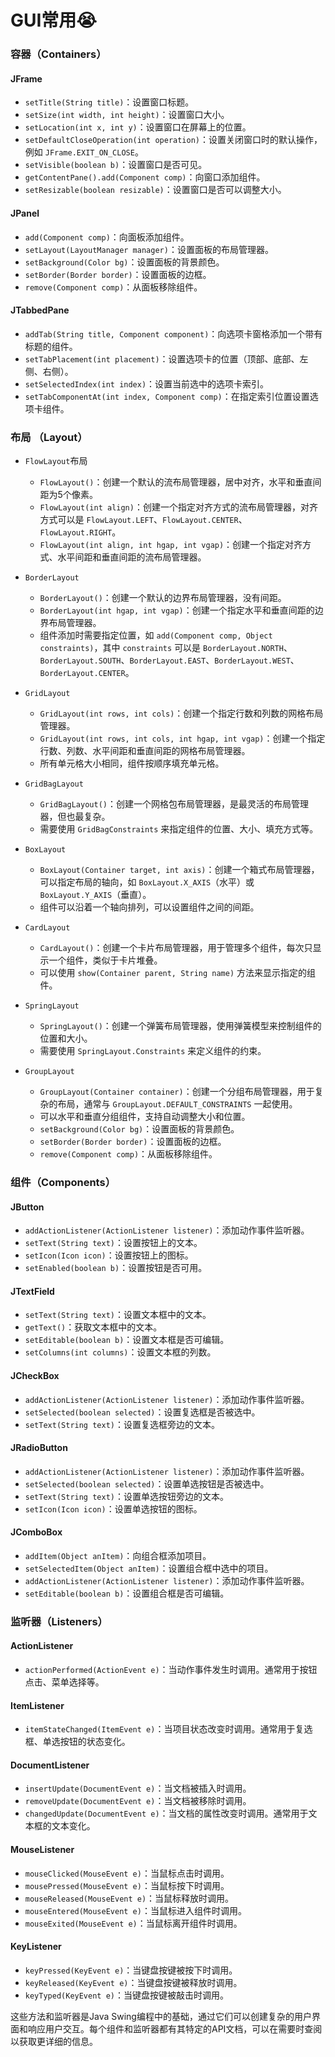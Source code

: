 # GUI常用😭

### 容器（Containers）

#### JFrame
- `setTitle(String title)`：设置窗口标题。
- `setSize(int width, int height)`：设置窗口大小。
- `setLocation(int x, int y)`：设置窗口在屏幕上的位置。
- `setDefaultCloseOperation(int operation)`：设置关闭窗口时的默认操作，例如 `JFrame.EXIT_ON_CLOSE`。
- `setVisible(boolean b)`：设置窗口是否可见。
- `getContentPane().add(Component comp)`：向窗口添加组件。
- `setResizable(boolean resizable)`：设置窗口是否可以调整大小。

#### JPanel
- `add(Component comp)`：向面板添加组件。
- `setLayout(LayoutManager manager)`：设置面板的布局管理器。
- `setBackground(Color bg)`：设置面板的背景颜色。
- `setBorder(Border border)`：设置面板的边框。
- `remove(Component comp)`：从面板移除组件。

#### JTabbedPane
- `addTab(String title, Component component)`：向选项卡窗格添加一个带有标题的组件。
- `setTabPlacement(int placement)`：设置选项卡的位置（顶部、底部、左侧、右侧）。
- `setSelectedIndex(int index)`：设置当前选中的选项卡索引。
- `setTabComponentAt(int index, Component comp)`：在指定索引位置设置选项卡组件。

### 布局 （Layout）

- `FlowLayout`布局
    - `FlowLayout()`：创建一个默认的流布局管理器，居中对齐，水平和垂直间距为5个像素。
    - `FlowLayout(int align)`：创建一个指定对齐方式的流布局管理器，对齐方式可以是 `FlowLayout.LEFT`、`FlowLayout.CENTER`、`FlowLayout.RIGHT`。
    - `FlowLayout(int align, int hgap, int vgap)`：创建一个指定对齐方式、水平间距和垂直间距的流布局管理器。

- `BorderLayout`
    - `BorderLayout()`：创建一个默认的边界布局管理器，没有间距。
    - `BorderLayout(int hgap, int vgap)`：创建一个指定水平和垂直间距的边界布局管理器。
    - 组件添加时需要指定位置，如 `add(Component comp, Object constraints)`，其中 `constraints` 可以是 `BorderLayout.NORTH`、`BorderLayout.SOUTH`、`BorderLayout.EAST`、`BorderLayout.WEST`、`BorderLayout.CENTER`。

- `GridLayout`
    - `GridLayout(int rows, int cols)`：创建一个指定行数和列数的网格布局管理器。
    - `GridLayout(int rows, int cols, int hgap, int vgap)`：创建一个指定行数、列数、水平间距和垂直间距的网格布局管理器。
    - 所有单元格大小相同，组件按顺序填充单元格。

- `GridBagLayout`
    - `GridBagLayout()`：创建一个网格包布局管理器，是最灵活的布局管理器，但也最复杂。
    - 需要使用 `GridBagConstraints` 来指定组件的位置、大小、填充方式等。

- `BoxLayout`
    - `BoxLayout(Container target, int axis)`：创建一个箱式布局管理器，可以指定布局的轴向，如 `BoxLayout.X_AXIS`（水平）或 `BoxLayout.Y_AXIS`（垂直）。
    - 组件可以沿着一个轴向排列，可以设置组件之间的间距。

- `CardLayout`
    - `CardLayout()`：创建一个卡片布局管理器，用于管理多个组件，每次只显示一个组件，类似于卡片堆叠。
    - 可以使用 `show(Container parent, String name)` 方法来显示指定的组件。

- `SpringLayout`
    - `SpringLayout()`：创建一个弹簧布局管理器，使用弹簧模型来控制组件的位置和大小。
    - 需要使用 `SpringLayout.Constraints` 来定义组件的约束。

- `GroupLayout`
    - `GroupLayout(Container container)`：创建一个分组布局管理器，用于复杂的布局，通常与 `GroupLayout.DEFAULT_CONSTRAINTS` 一起使用。
    - 可以水平和垂直分组组件，支持自动调整大小和位置。
    - `setBackground(Color bg)`：设置面板的背景颜色。
    - `setBorder(Border border)`：设置面板的边框。
    - `remove(Component comp)`：从面板移除组件。

### 组件（Components）

#### JButton
- `addActionListener(ActionListener listener)`：添加动作事件监听器。
- `setText(String text)`：设置按钮上的文本。
- `setIcon(Icon icon)`：设置按钮上的图标。
- `setEnabled(boolean b)`：设置按钮是否可用。

#### JTextField
- `setText(String text)`：设置文本框中的文本。
- `getText()`：获取文本框中的文本。
- `setEditable(boolean b)`：设置文本框是否可编辑。
- `setColumns(int columns)`：设置文本框的列数。

#### JCheckBox
- `addActionListener(ActionListener listener)`：添加动作事件监听器。
- `setSelected(boolean selected)`：设置复选框是否被选中。
- `setText(String text)`：设置复选框旁边的文本。

#### JRadioButton
- `addActionListener(ActionListener listener)`：添加动作事件监听器。
- `setSelected(boolean selected)`：设置单选按钮是否被选中。
- `setText(String text)`：设置单选按钮旁边的文本。
- `setIcon(Icon icon)`：设置单选按钮的图标。

#### JComboBox
- `addItem(Object anItem)`：向组合框添加项目。
- `setSelectedItem(Object anItem)`：设置组合框中选中的项目。
- `addActionListener(ActionListener listener)`：添加动作事件监听器。
- `setEditable(boolean b)`：设置组合框是否可编辑。

### 监听器（Listeners）

#### ActionListener
- `actionPerformed(ActionEvent e)`：当动作事件发生时调用。通常用于按钮点击、菜单选择等。

#### ItemListener
- `itemStateChanged(ItemEvent e)`：当项目状态改变时调用。通常用于复选框、单选按钮的状态变化。

#### DocumentListener
- `insertUpdate(DocumentEvent e)`：当文档被插入时调用。
- `removeUpdate(DocumentEvent e)`：当文档被移除时调用。
- `changedUpdate(DocumentEvent e)`：当文档的属性改变时调用。通常用于文本框的文本变化。

#### MouseListener
- `mouseClicked(MouseEvent e)`：当鼠标点击时调用。
- `mousePressed(MouseEvent e)`：当鼠标按下时调用。
- `mouseReleased(MouseEvent e)`：当鼠标释放时调用。
- `mouseEntered(MouseEvent e)`：当鼠标进入组件时调用。
- `mouseExited(MouseEvent e)`：当鼠标离开组件时调用。

#### KeyListener
- `keyPressed(KeyEvent e)`：当键盘按键被按下时调用。
- `keyReleased(KeyEvent e)`：当键盘按键被释放时调用。
- `keyTyped(KeyEvent e)`：当键盘按键被敲击时调用。

这些方法和监听器是Java Swing编程中的基础，通过它们可以创建复杂的用户界面和响应用户交互。每个组件和监听器都有其特定的API文档，可以在需要时查阅以获取更详细的信息。